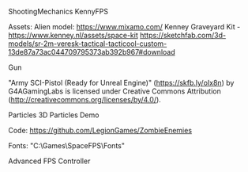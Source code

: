 ShootingMechanics
KennyFPS

Assets:
Alien model: https://www.mixamo.com/
Kenney Graveyard Kit - https://www.kenney.nl/assets/space-kit
https://sketchfab.com/3d-models/sr-2m-veresk-tactical-tacticool-custom-13de87a73ac044709795373ab392b967#download

Gun

"Army SCI-Pistol (Ready for Unreal Engine)" (https://skfb.ly/oIx8n) by G4AGamingLabs is licensed under Creative Commons Attribution (http://creativecommons.org/licenses/by/4.0/).

Particles
3D Particles Demo

Code:
https://github.com/LegionGames/ZombieEnemies

Fonts:
"C:\Games\SpaceFPS\Fonts"

Advanced FPS Controller